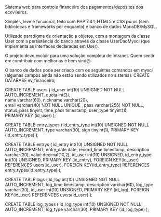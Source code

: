 Sistema web para controle financeiro dos pagamentos/depósitos dos ecovileiros.

Simples, leve e funcional, feito com PHP 7.4.1, HTML5 e CSS puros (sem bibliotecas e frameworks por enquanto) e banco de dados MariaDB/MySQL.

Utilizado paradigma de orientação a objetos, com a montagem da classe User com a persistência do banco através da classe UserDaoMysql (que implementa as interfaces declaradas em User).

O projeto deve evoluir para uma solução completa de Intranet. Quem sentir em comtribuir com melhorias é bem vind@.

O banco de dados pode ser criado com os seguintes comandos em mysql (algumas campos ainda não estão sendo utilizados no sistema).
CREATE DATABASE ev_financeiro;

CREATE TABLE users (
    id_user  int(10) UNSIGNED NOT NULL AUTO_INCREMENT, 
    quota int(3),	
    name varchar(60),
    nickname varchar(20),  
    email varchar(40) NOT NULL UNIQUE ,
    pass varchar(256) NOT NULL,
    status_pass tinyint,
    time_pass timestamp,
    user_type tinyint(1),  
    PRIMARY KEY (id_user)
);

CREATE TABLE entry_types (
    id_entry_type int(10) UNSIGNED NOT NULL AUTO_INCREMENT, 
    type varchar(30),
    sign tinyint(1),
    PRIMARY KEY (id_entry_type)
);

CREATE TABLE entrys (
    id_entry int(10) UNSIGNED NOT NULL AUTO_INCREMENT, 
    entry_date date,
    record_time timestamp,
    description varchar(30),
    value decimal(10,2),
    id_user int(10) UNSIGNED,
    id_entry_type int(10) UNSIGNED,
    PRIMARY KEY (id_entry),
    FOREIGN KEY(id_user) REFERENCES users(id_user),
    FOREIGN KEY(id_entry_type) REFERENCES entry_types(id_entry_type)
);


CREATE TABLE logs (
    id_log int(10) UNSIGNED NOT NULL AUTO_INCREMENT, 
    log_time timestamp,
    description varchar(60),
    log_type varchar(30),
    id_user int(10) UNSIGNED,
    PRIMARY KEY (id_log),
    FOREIGN KEY(id_user) REFERENCES users(id_user)
);

CREATE TABLE log_types (
    id_log_type int(10) UNSIGNED NOT NULL AUTO_INCREMENT, 
    log_type varchar(30),
    PRIMARY KEY (id_log_type)
);